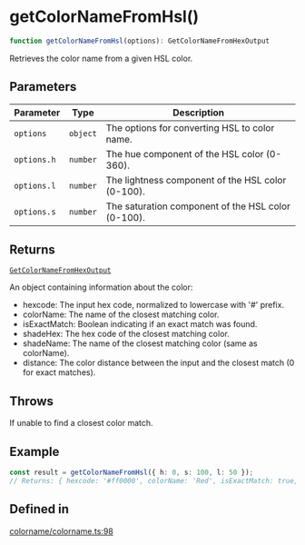 # getColorNameFromHsl()

```ts
function getColorNameFromHsl(options): GetColorNameFromHexOutput
```

Retrieves the color name from a given HSL color.

## Parameters

| Parameter | Type | Description |
| ------ | ------ | ------ |
| `options` | `object` | The options for converting HSL to color name. |
| `options.h` | `number` | The hue component of the HSL color (0-360). |
| `options.l` | `number` | The lightness component of the HSL color (0-100). |
| `options.s` | `number` | The saturation component of the HSL color (0-100). |

## Returns

[`GetColorNameFromHexOutput`](../interfaces/GetColorNameFromHexOutput.md)

An object containing information about the color:
  - hexcode: The input hex code, normalized to lowercase with '#' prefix.
  - colorName: The name of the closest matching color.
  - isExactMatch: Boolean indicating if an exact match was found.
  - shadeHex: The hex code of the closest matching color.
  - shadeName: The name of the closest matching color (same as colorName).
  - distance: The color distance between the input and the closest match (0 for exact matches).

## Throws

If unable to find a closest color match.

## Example

```ts
const result = getColorNameFromHsl({ h: 0, s: 100, l: 50 });
// Returns: { hexcode: '#ff0000', colorName: 'Red', isExactMatch: true, shadeHex: '#ff0000', shadeName: 'Red', distance: 0 }
```

## Defined in

[colorname/colorname.ts:98](https://github.com/Sillybit-io/colorhacks/blob/45b74b39d6ded2b71f4a5f8bced67fd323e8e403/src/features/colorname/colorname.ts#L98)
